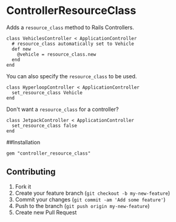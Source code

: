 # ControllerResourceClass

Adds a `resource_class` method to Rails Controllers.

    class VehiclesController < ApplicationController
      # resource_class automatically set to Vehicle
      def new
        @vehicle = resource_class.new
      end
    end

You can also specify the `resource_class` to be used.

    class HyperloopController < ApplicationController
      set_resource_class Vehicle
    end

Don't want a `resource_class` for a controller?

    class JetpackController < ApplicationController
      set_resource_class false
    end

##Installation

    gem "controller_resource_class"


## Contributing

1. Fork it
2. Create your feature branch (`git checkout -b my-new-feature`)
3. Commit your changes (`git commit -am 'Add some feature'`)
4. Push to the branch (`git push origin my-new-feature`)
5. Create new Pull Request
